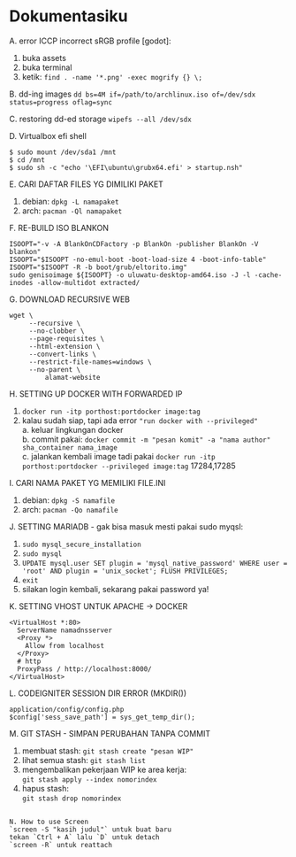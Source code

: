 # Dokumentasiku 

A. error ICCP incorrect sRGB profile [godot]:
  1. buka assets
  2. buka terminal
  3. ketik:
  `find . -name '*.png' -exec mogrify {} \;`

B. dd-ing images
  `dd bs=4M if=/path/to/archlinux.iso of=/dev/sdx status=progress oflag=sync`

C. restoring dd-ed storage
  `wipefs --all /dev/sdx`
  
D. Virtualbox efi shell 
  ```
  $ sudo mount /dev/sda1 /mnt
  $ cd /mnt
  $ sudo sh -c "echo '\EFI\ubuntu\grubx64.efi' > startup.nsh"
  ```

E. CARI DAFTAR FILES YG DIMILIKI PAKET
  1. debian: `dpkg -L namapaket`
  2. arch: `pacman -Ql namapaket`

F. RE-BUILD ISO BLANKON
```
ISOOPT="-v -A BlankOnCDFactory -p BlankOn -publisher BlankOn -V blankon"
ISOOPT="$ISOOPT -no-emul-boot -boot-load-size 4 -boot-info-table"
ISOOPT="$ISOOPT -R -b boot/grub/eltorito.img"
sudo genisoimage ${ISOOPT} -o uluwatu-desktop-amd64.iso -J -l -cache-inodes -allow-multidot extracted/
```

G. DOWNLOAD RECURSIVE WEB
```
wget \
     --recursive \
     --no-clobber \
     --page-requisites \
     --html-extension \
     --convert-links \
     --restrict-file-names=windows \
     --no-parent \
         alamat-website
```
         
H. SETTING UP DOCKER WITH FORWARDED IP
  1. `docker run -itp porthost:portdocker image:tag` 
  2. kalau sudah siap, tapi ada error `"run docker with --privileged"`  
  a. keluar lingkungan docker  
  b. commit pakai: `docker commit -m "pesan komit" -a "nama author" sha_container nama_image`  
  c. jalankan kembali image tadi pakai `docker run -itp porthost:portdocker --privileged image:tag` 17284,17285

I. CARI NAMA PAKET YG MEMILIKI FILE.INI
  1. debian: `dpkg -S namafile`
  2. arch: `pacman -Qo namafile`

J. SETTING MARIADB - gak bisa masuk mesti pakai sudo myqsl:  
  1. `sudo mysql_secure_installation`  
  2. `sudo mysql`  
  3. `UPDATE mysql.user SET plugin = 'mysql_native_password' WHERE user = 'root' AND plugin = 'unix_socket'; FLUSH PRIVILEGES;`
  4. `exit`
  5. silakan login kembali, sekarang pakai password ya!
 
K. SETTING VHOST UNTUK APACHE -> DOCKER
  ```
  <VirtualHost *:80>
    ServerName namadnsserver
    <Proxy *>
      Allow from localhost
    </Proxy>
    # http
    ProxyPass / http://localhost:8000/
  </VirtualHost>
  ```
L. CODEIGNITER SESSION DIR ERROR (MKDIR())
  ```
  application/config/config.php
  $config['sess_save_path'] = sys_get_temp_dir();
  ```
M. GIT STASH - SIMPAN PERUBAHAN TANPA COMMIT  
  1. membuat stash: `git stash create "pesan WIP"`
  2. lihat semua stash: `git stash list`
  3. mengembalikan pekerjaan WIP ke area kerja:  
  `git stash apply --index nomorindex`
  4. hapus stash:  
  `git stash drop nomorindex`
  ```
  
N. How to use Screen
`screen -S "kasih judul"` untuk buat baru
tekan `Ctrl + A` lalu `D` untuk detach
`screen -R` untuk reattach
